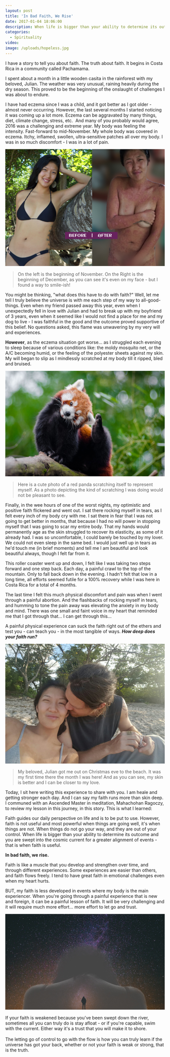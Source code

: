 ```yaml
---
layout: post
title: 'In Bad Faith, We Rise'
date: 2017-01-04 18:06:00
description: When life is bigger than your ability to determine its outcome and you are swept into the cosmic current for a greater alignment of events - that is when faith is useful.
categories:
  - Spirituality
video:
image: /uploads/hopeless.jpg
---
```



I have a story to tell you about faith. The truth about faith. It begins in Costa Rica in a community called Pachamama.

I spent about a month in a little wooden casita in the rainforest with my beloved, Julian. The weather was very unusual, raining heavily during the dry season. This proved to be the beginning of the onslaught of challenges I was about to endure.

I have had eczema since I was a child, and it got better as I got older - almost never occurring. However, the last several months I started noticing it was coming up a lot more. Eczema can be aggravated by many things, diet, climate change, stress, etc.  And many of you probably would agree, 2016 was a challenging and extreme year. My body was feeling the intensity. Fast-forward to mid-November. My whole body was covered in eczema. Itchy, inflamed, swollen, ultra-sensitive patches all over my body. I was in so much discomfort - I was in a lot of pain.

![](/uploads/versions/before-after-eczema---x----1200-879x---.jpg)

> On the left is the beginning of November. On the Right is the beginning of December, as you can see it's even on my face - but I found a way to smile-ish!

You might be thinking, "what does this have to do with faith?" Well, let me tell I truly believe the universe is with me each step of my way to all-good-things. Even when my friend passed away this year, even when I unexpectedly fell in love with Julian and had to break up with my boyfriend of 3 years, even when it seemed like I would not find a place for me and my dog to live - I was faithful in the good and the outcome proved supportive of this belief. No questions asked, this flame was unwavering by my very will and experiences.

**However**, as the eczema situation got worse… as I struggled each evening to sleep because of various conditions like: the moldy mosquito net, or the A/C becoming humid, or the feeling of the polyester sheets against my skin. My will began to slip as I mindlessly scratched at my body till it ripped, bled and bruised.

![](/uploads/versions/itching---x----1280-847x---.jpeg)

> Here is a cute photo of a red panda scratching itself to represent myself. As a photo depicting the kind of scratching I was doing would not be pleasant to see.

Finally, in the wee hours of one of the worst nights, my optimistic and positive faith flickered and went out. I sat there rocking myself in tears, as I felt every inch of my body cry with me. I sat there in fear that I was not going to get better in months, that because I had no will power in stopping myself that I was going to scar my entire body. That my hands would permanently age as the skin struggled to recover its elasticity, as some of it already had. I was so uncomfortable, I could barely be touched by my lover. We could not even sleep in the same bed. I would just well up in tears as he'd touch me (in brief moments) and tell me I am beautiful and look beautiful always, though I felt far from it.

This roller coaster went up and down, I felt like I was taking two steps forward and one step back. Each day, a painful crawl to the top of the mountain. Only to fall back down in the evening. I hadn't felt that low in a long time, all efforts seemed futile for a 100% recovery while I was here in Costa Rica for a total of 4 months.

The last time I felt this much physical discomfort and pain was when I went through a painful abortion. And the flashbacks of rocking myself in tears, and humming to tone the pain away was elevating the anxiety in my body and mind. There was one small and faint voice in my heart that reminded me that I got through that… I can get through this…

A painful physical experience can suck the faith right out of the ethers and test you - can teach you - in the most tangible of ways. ***How deep does your faith run?***

![](/uploads/versions/better-now---x----1296-972x---.jpeg)

> My beloved, Julian got me out on Christmas eve to the beach. It was my first time there the month I was here! And as you can see, my skin is better and I can be closer to my love.

Today, I sit here writing this experience to share with you. I am heale and getting stronger each day. And I can say my faith runs more than skin deep. I communed with an Ascended Master in meditation, Mahachohan Ragoczy, to review my lesson in this journey, in this story. This is what I learned:

Faith guides our daily perspective on life and is to be put to use. However, faith is not useful and most powerful when things are going well, it's when things are not. When things do not go your way, and they are out of your control. When life is bigger than your ability to determine its outcome and you are swept into the cosmic current for a greater alignment of events - that is when faith is useful.

**In bad faith, we rise.**

Faith is like a muscle that you develop and strengthen over time, and through different experiences. Some experiences are easier than others, and faith flows freely. I tend to have great faith in emotional challenges even when my heart hurts.

BUT, my faith is less developed in events where my body is the main experiencer. When you're going through a painful experience that is new and foreign, it can be a painful lesson of faith. It will be very challenging and it will require much more effort… more effort to let go and trust.

![](/uploads/versions/in-bad-faith-we-rise---x----986-591x---.jpg)

If your faith is weakened because you've been swept down the river, sometimes all you can truly do is stay afloat - or if you're capable, swim with the current. Either way it's a trust that you will make it to shore.
<br>
<br>The letting go of control to go with the flow is how you can truly learn if the universe has got your back, whether or not your faith is weak or strong, that is the truth.